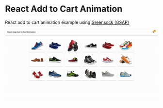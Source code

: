 # React Add to Cart Animation

React add to cart animation example using [Greensock (GSAP)](https://greensock.com/gsap)

![demo](./demo/demo.gif?raw=true)